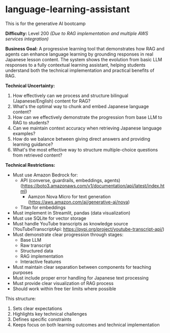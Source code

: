 # language-learning-assistant
This is for the generative AI bootcamp

**Difficulty:** Level 200 *(Due to RAG implementation and multiple AWS services integration)*

**Business Goal:**
A progressive learning tool that demonstrates how RAG and agents can enhance language learning by grounding responses in real Japanese lesson content. The system shows the evolution from basic LLM responses to a fully contextual learning assistant, helping students understand both the technical implementation and practical benefits of RAG.

**Technical Uncertainty:**
1. How effectively can we process and structure bilingual (Japanese/English) content for RAG?
2. What's the optimal way to chunk and embed Japanese language content?
3. How can we effectively demonstrate the progression from base LLM to RAG to students?
4. Can we maintain context accuracy when retrieving Japanese language examples?
5. How do we balance between giving direct answers and providing learning guidance?
6. What's the most effective way to structure multiple-choice questions from retrieved content?

**Technical Restrictions:**
* Must use Amazon Bedrock for:
   * API (converse, guardrails, embeddings, agents) (https://boto3.amazonaws.com/v1/documentation/api/latest/index.html)
     * Aamzon Nova Micro for text generation (https://aws.amazon.com/ai/generative-ai/nova)
   * Titan for embeddings
* Must implement in Streamlit, pandas (data visualization)
* Must use SQLite for vector storage
* Must handle YouTube transcripts as knowledge source (YouTubeTranscriptApi: https://pypi.org/project/youtube-transcript-api/)
* Must demonstrate clear progression through stages:
   * Base LLM
   * Raw transcript
   * Structured data
   * RAG implementation
   * Interactive features
* Must maintain clear separation between components for teaching purposes
* Must include proper error handling for Japanese text processing
* Must provide clear visualization of RAG process
* Should work within free tier limits where possible

This structure:
1. Sets clear expectations
2. Highlights key technical challenges
3. Defines specific constraints
4. Keeps focus on both learning outcomes and technical implementation